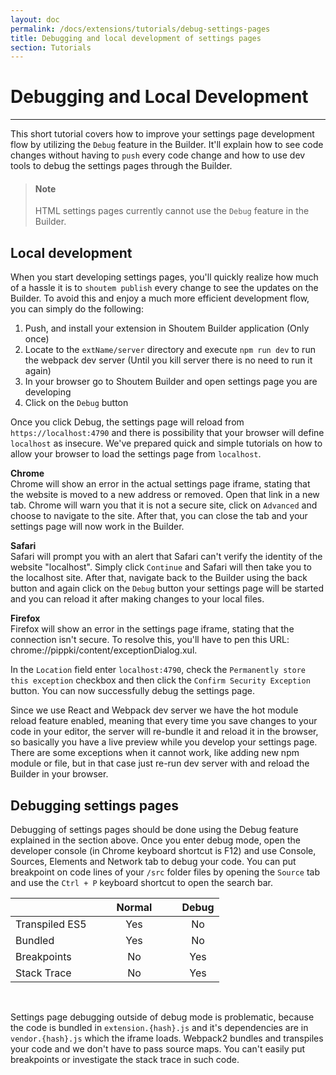 ```yaml
---
layout: doc
permalink: /docs/extensions/tutorials/debug-settings-pages
title: Debugging and local development of settings pages
section: Tutorials
---
```


# Debugging and Local Development
<hr />

This short tutorial covers how to improve your settings page development flow by utilizing the `Debug` feature in the Builder. It'll explain how to see code changes without having to `push` every code change and how to use dev tools to debug the settings pages through the Builder.

> #### Note
> HTML settings pages currently cannot use the `Debug` feature in the Builder.

## Local development

When you start developing settings pages, you'll quickly realize how much of a hassle it is to `shoutem publish` every change to see the updates on the Builder. To avoid this and enjoy a much more efficient development flow, you can simply do the following:

1. Push, and install your extension in Shoutem Builder application (Only once)
2. Locate to the `extName/server` directory and execute `npm run dev` to run the webpack dev server (Until you kill server there is no need to run it again)
3. In your browser go to Shoutem Builder and open settings page you are developing
4. Click on the `Debug` button

Once you click Debug, the settings page will reload from `https://localhost:4790` and there is possibility that your browser will define `localhost` as insecure. We've prepared quick and simple tutorials on how to allow your browser to load the settings page from `localhost`.

**Chrome**<br/>
Chrome will show an error in the actual settings page iframe, stating that the website is moved to a new address or removed. Open that link in a new tab. Chrome will warn you that it is not a secure site, click on `Advanced` and choose to navigate to the site. After that, you can close the tab and your settings page will now work in the Builder.

**Safari**<br/>
Safari will prompt you with an alert that Safari can't verify the identity of the website "localhost". Simply click `Continue` and Safari will then take you to the localhost site. After that, navigate back to the Builder using the back button and again click on the `Debug` button your settings page will be started and you can reload it after making changes to your local files.

**Firefox**<br/>
Firefox will show an error in the settings page iframe, stating that the connection isn't secure. To resolve this, you'll have to pen this URL: chrome://pippki/content/exceptionDialog.xul.

In the `Location` field enter `localhost:4790`, check the `Permanently store this exception` checkbox and then click the `Confirm Security Exception` button. You can now successfully debug the settings page.

Since we use React and Webpack dev server we have the hot module reload feature enabled, meaning that every time you save changes to your code in your editor, the server will re-bundle it and reload it in the browser, so basically you have a live preview while you develop your settings page. There are some exceptions when it cannot work, like adding new npm module or file, but in that case just re-run dev server with and reload the Builder in your browser.

## Debugging settings pages

Debugging of settings pages should be done using the Debug feature explained in the section above. Once you enter debug mode, open the developer console (in Chrome keyboard shortcut is F12) and use Console, Sources, Elements and Network tab to debug your code. You can put breakpoint on code lines of your `/src` folder files by opening the `Source` tab and use the `Ctrl + P` keyboard shortcut to open the search bar.

|                |   |   | Normal |   |   | Debug |
|----------------|:-:|:-:|:------:|:-:|:-:|:-----:|
| Transpiled ES5 |   |   |   Yes  |   |   |  No   |
| Bundled        |   |   |   Yes  |   |   |  No   |
| Breakpoints    |   |   |   No   |   |   |  Yes  |
| Stack Trace    |   |   |   No   |   |   |  Yes  |

<br/>

Settings page debugging outside of debug mode is problematic, because the code is bundled in `extension.{hash}.js` and it's dependencies are in `vendor.{hash}.js` which the iframe loads. Webpack2 bundles and transpiles your code and we don't have to pass source maps. You can't easily put breakpoints or investigate the stack trace in such code.
